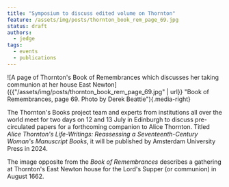 ```yaml
---
title: "Symposium to discuss edited volume on Thornton"
feature: /assets/img/posts/thornton_book_rem_page_69.jpg
status: draft
authors:
  - jedge
tags:
  - events
  - publications
---
```


![A page of Thornton's Book of Remembrances which discusses her taking communion at her house East Newton]({{"/assets/img/posts/thornton_book_rem_page_69.jpg" | url}} "Book of Remembrances, page 69. Photo by Derek Beattie"){.media-right}

The Thornton's Books project team and experts from institutions all over the world meet for two days on 12 and 13 July in Edinburgh to discuss pre-circulated papers for a forthcoming companion to Alice Thornton. Titled *Alice Thornton's Life-Writings: Reassessing a Seventeenth-Century Woman's Manuscript Books*, it will be published by Amsterdam University Press in 2024.

The image opposite from the *Book of Remembrances* describes a gathering at Thornton's East Newton house for the Lord's Supper (or communion) in August 1662.

